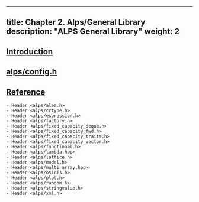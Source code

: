 
---
title: Chapter 2. Alps/General Library
description: "ALPS General Library"
weight: 2
---

## [Introduction](introduction)

## [alps/config.h](config)

## [Reference](reference)
    - Header <alps/alea.h>
    - Header <alps/cctype.h>
    - Header <alps/expression.h>
    - Header <alps/factory.h>
    - Header <alps/fixed_capacity_deque.h>
    - Header <alps/fixed_capacity_fwd.h>
    - Header <alps/fixed_capacity_traits.h>
    - Header <alps/fixed_capacity_vector.h>
    - Header <alps/functional.h>
    - Header <alps/lambda.hpp>
    - Header <alps/lattice.h>
    - Header <alps/model.h>
    - Header <alps/multi_array.hpp>
    - Header <alps/osiris.h>
    - Header <alps/plot.h>
    - Header <alps/random.h>
    - Header <alps/stringvalue.h>
    - Header <alps/xml.h>
